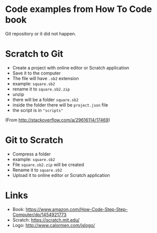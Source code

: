 # Code examples from How To Code book

Git repository or it did not happen.

# Scratch to Git

- Create a project with online editor or Scratch application
- Save it to the computer
- The file will have `.sb2` extension
- example: `square.sb2`
- rename it to `square.sb2.zip`
- unzip
- there will be a folder `square.sb2`
- inside the folder there will be `project.json` file
- the script is in `"scripts"`

(From http://stackoverflow.com/a/29616114/17469)

# Git to Scratch

- Compress a folder
- example: `square.sb2`
- File `square.sb2.zip` will be created
- Rename it to `square.sb2`
- Upload it to online editor or Scratch application

# Links

- Book: https://www.amazon.com/How-Code-Step-Step-Computer/dp/1454921773
- Scratch: https://scratch.mit.edu/
- Logo: http://www.calormen.com/jslogo/
